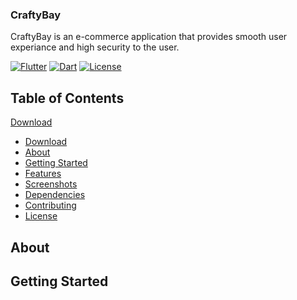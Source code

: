 ### CraftyBay

CraftyBay is an e-commerce application that provides smooth user experiance and high security to the user.

[![Flutter](https://img.shields.io/badge/Flutter-2.8.0-blue?logo=flutter)](https://flutter.dev/)
[![Dart](https://img.shields.io/badge/Dart-2.15.0-blue?logo=dart)](https://dart.dev/)
[![License](https://img.shields.io/badge/License-MIT-green)](LICENSE)

## Table of Contents

[Download](https://drive.google.com/file/d/1zK7vDcQvYb77DTJZ5CaKE-ZcYOSWi0Pt/view?usp=sharing)
- [Download](#download)
- [About](#about)
- [Getting Started](#getting-started)
- [Features](#features)
- [Screenshots](#screenshots)
- [Dependencies](#dependencies)
- [Contributing](#contributing)
- [License](#license)

## About



## Getting Started

